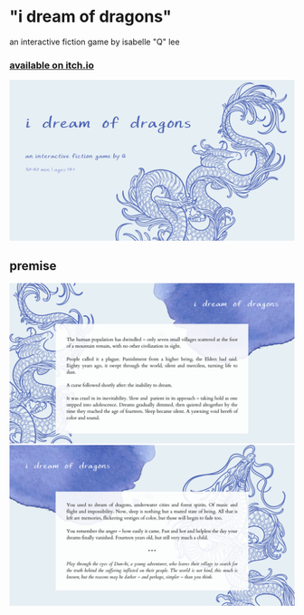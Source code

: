 # "i dream of dragons"
an interactive fiction game by isabelle "Q" lee
### [available on itch.io](https://hyphenq.itch.io/i-dream-of-dragons)

![cover image of 'i dream of dragons'](/1.png)

## premise
![](/2.png)
![](/3.png)